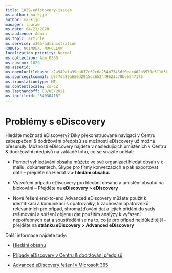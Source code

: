 ```yaml
---
title: 1829-ediscovery-issues
ms.author: markjjo
author: markjjo
manager: lauraw
ms.date: 04/21/2020
ms.audience: Admin
ms.topic: article
ms.service: o365-administration
ROBOTS: NOINDEX, NOFOLLOW
localization_priority: Normal
ms.collection: Adm_O365
ms.custom: 1829
ms.assetid: ''
ms.openlocfilehash: c2a949afa39da637e32c6a254b7343df0eac402b3579e511d3b41e13b2b00bf7
ms.sourcegitcommit: b5f7da89a650d2915dc652449623c78be6247175
ms.translationtype: MT
ms.contentlocale: cs-CZ
ms.lasthandoff: 08/05/2021
ms.locfileid: "54030418"
---
```

# <a name="ediscovery-issues"></a>Problémy s eDiscovery

Hledáte možnosti eDiscovery? Díky překonstruované navigaci v Centru zabezpečení & dodržování předpisů se možnosti eDiscovery už možná přesunuly.  Možnosti eDiscovery najdete v následujících umístěních v Centru & dodržování předpisů na základě toho, co se snažíte udělat:

- Pomocí vyhledávání obsahu můžete ve své organizaci hledat obsah v e-mailu, dokumentech, Skype pro firmy konverzacích a pak exportovat data – přejděte na Hledat v **> hledání obsahu.**

- Vytvoření případu eDiscovery pro hledání obsahu a umístění obsahu na blokování – Přejděte na **eDiscovery > eDiscovery**

- Nové řešení end-to-end Advanced eDiscovery můžete použít k identifikaci a komunikaci s opatrovníky, k zachování opatrovníků relevantních pro případ, shromažďování dat a jejich přidání do sady rešimování a snížení objemu dat použitím analýzy k vyřazení nepotřebných dat a soustředění se na to, co je pro případ nejdůležitější – přejděte na **stránku eDiscovery > Advanced eDiscovery**

Další informace najdete tady:

- [Hledání obsahu](https://docs.microsoft.com/microsoft-365/compliance/content-search)

- [Případy eDiscovery v Centru & dodržování předpisů](https://docs.microsoft.com/microsoft-365/compliance/ediscovery-cases)

- [Advanced eDiscovery řešení v Microsoft 365](https://docs.microsoft.com/microsoft-365/compliance/overview-ediscovery-20)
